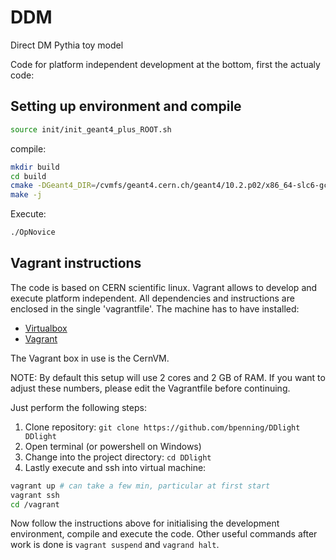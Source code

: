 # DDM
Direct DM Pythia toy model

Code for platform independent development at the bottom, first the actualy code: 

## Setting up environment and compile

```bash
source init/init_geant4_plus_ROOT.sh
```

compile:

```bash
mkdir build
cd build
cmake -DGeant4_DIR=/cvmfs/geant4.cern.ch/geant4/10.2.p02/x86_64-slc6-gcc49-opt/lib64/  ../
make -j
```

Execute:
```bash
./OpNovice
```



## Vagrant instructions

The code is based on CERN scientific linux. Vagrant allows to develop and execute platform independent. All dependencies and
instructions are enclosed in the single 'vagrantfile'. The machine has to have installed:

* [Virtualbox](https://www.virtualbox.org/wiki/Downloads)
* [Vagrant](https://www.vagrantup.com/downloads.html)

The Vagrant box in use is the CernVM.

NOTE: By default this setup will use 2 cores and 2 GB of RAM. If you want to adjust these numbers, please edit the Vagrantfile before continuing.

Just perform the following steps:

1. Clone repository: ```git clone https://github.com/bpenning/DDlight DDlight```
2. Open terminal (or powershell on Windows)
3. Change into the project directory: ```cd DDlight```
4. Lastly execute and ssh into virtual machine:
```bash
vagrant up # can take a few min, particular at first start
vagrant ssh
cd /vagrant
```

Now follow the instructions above for initialising the development environment, compile and execute the code. Other useful commands after work is done is ```vagrant suspend``` and ```vagrand halt```.

